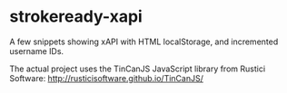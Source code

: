 # strokeready-xapi
A few snippets showing xAPI with HTML localStorage, and incremented username IDs.

The actual project uses the TinCanJS JavaScript library from Rustici Software:
http://rusticisoftware.github.io/TinCanJS/
